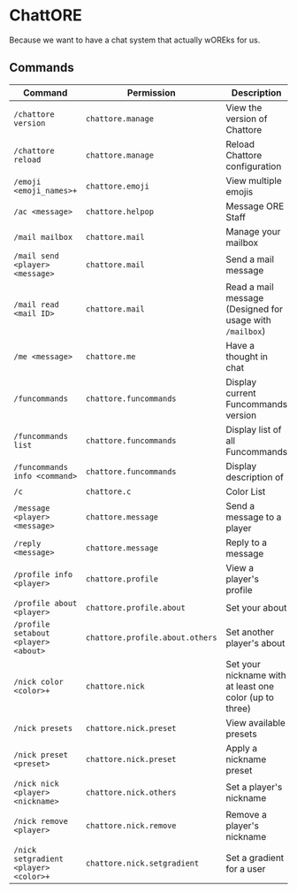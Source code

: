 # ChattORE

Because we want to have a chat system that actually wOREks for us.

## Commands

| Command                               | Permission                      | Description                                              | Aliases                                            |
|---------------------------------------|---------------------------------|----------------------------------------------------------|----------------------------------------------------|
| `/chattore version`                   | `chattore.manage`               | View the version of Chattore                             | No aliases                                         |
| `/chattore reload`                    | `chattore.manage`               | Reload Chattore configuration                            | No aliases                                         |
| `/emoji <emoji_names>+`               | `chattore.emoji`                | View multiple emojis                                     | No aliases                                         |
| `/ac <message>`                       | `chattore.helpop`               | Message ORE Staff                                        | No aliases                                         |
| `/mail mailbox`                       | `chattore.mail`                 | Manage your mailbox                                      | `/mailbox\|/mail`                                  |
| `/mail send <player> <message>`       | `chattore.mail`                 | Send a mail message                                      | No aliases                                         |
| `/mail read <mail ID>`                | `chattore.mail`                 | Read a mail message (Designed for usage with `/mailbox`) | No aliases                                         |
| `/me <message>`                       | `chattore.me`                   | Have a thought in chat                                   | No aliases                                         |
| `/funcommands`                        | `chattore.funcommands`          | Display current Funcommands version                      | `fc`                                               |
| `/funcommands list`                   | `chattore.funcommands`          | Display list of all Funcommands                          | `fc`                                               |
| `/funcommands info <command>`         | `chattore.funcommands`          | Display description of <command>                         | `fc`                                               |
| `/c`                             | `chattore.c`               | Color List                                     | No aliases                                         |                                 |
| `/message <player> <message>`         | `chattore.message`              | Send a message to a player                               | `/m\|/pm\|/msg\|/vmsg\|/vmessage\|/whisper\|/tell` |
| `/reply <message>`                    | `chattore.message`              | Reply to a message                                       | `/playerprofile`                                   |
| `/profile info <player>`              | `chattore.profile`              | View a player's profile                                  | `/playerprofile`                                   |
| `/profile about <player>`             | `chattore.profile.about`        | Set your about                                           | `/playerprofile`                                   |
| `/profile setabout <player> <about>`  | `chattore.profile.about.others` | Set another player's about                               | `/playerprofile`                                   |
| `/nick color <color>+`                | `chattore.nick`                 | Set your nickname with at least one color (up to three)  | No aliases                                         |
| `/nick presets`                       | `chattore.nick.preset`          | View available presets                                   | No aliases                                         |
| `/nick preset <preset>`               | `chattore.nick.preset`          | Apply a nickname preset                                  | No aliases                                         |
| `/nick nick <player> <nickname>`      | `chattore.nick.others`          | Set a player's nickname                                  | No aliases                                         |
| `/nick remove <player>`               | `chattore.nick.remove`          | Remove a player's nickname                               | No aliases                                         |
| `/nick setgradient <player> <color>+` | `chattore.nick.setgradient`     | Set a gradient for a user                                | No aliases                                         |
